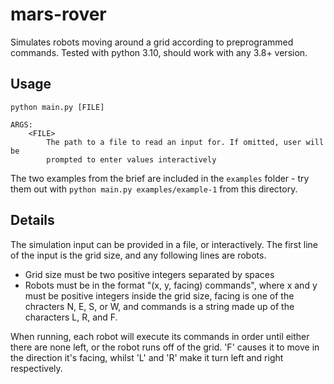 # mars-rover

Simulates robots moving around a grid according to preprogrammed commands. Tested with python 3.10, should work with any 3.8+ version.

## Usage

```
python main.py [FILE]

ARGS:
    <FILE>
        The path to a file to read an input for. If omitted, user will be
        prompted to enter values interactively
```

The two examples from the brief are included in the `examples` folder - try them out with `python main.py examples/example-1` from this directory.

## Details

The simulation input can be provided in a file, or interactively. The first line of the input is the grid size, and any following lines are robots.

 - Grid size must be two positive integers separated by spaces
 - Robots must be in the format "(x, y, facing) commands", where x and y must be positive integers inside the grid size, facing is one of the chracters N, E, S, or W, and commands is a string made up of the characters L, R, and F.

When running, each robot will execute its commands in order until either there are none left, or the robot runs off of the grid. 'F' causes it to move in the direction it's facing, whilst 'L' and 'R' make it turn left and right respectively.
